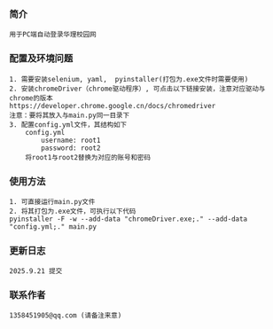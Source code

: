 ### 简介
    用于PC端自动登录华理校园网
### 配置及环境问题
    1. 需要安装selenium, yaml,  pyinstaller(打包为.exe文件时需要使用)
    2. 安装chromeDriver（chrome驱动程序）, 可点击以下链接安装，注意对应驱动与chrome的版本  
    https://developer.chrome.google.cn/docs/chromedriver
    注意：要将其放入与main.py同一目录下
    3. 配置config.yml文件，其结构如下
        config.yml
            username: root1
            password: root2
        将root1与root2替换为对应的账号和密码
### 使用方法
    1. 可直接运行main.py文件
    2. 将其打包为.exe文件，可执行以下代码
    pyinstaller -F -w --add-data "chromeDriver.exe;." --add-data "config.yml;." main.py
### 更新日志
    2025.9.21 提交
### 联系作者
    1358451905@qq.com (请备注来意)

